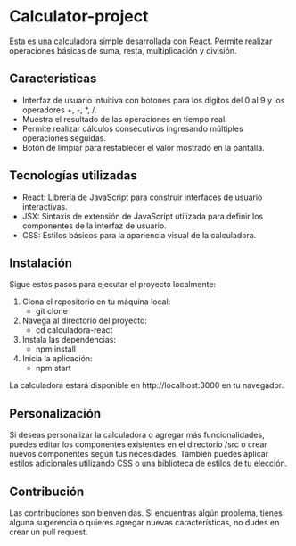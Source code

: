 # Calculator-project
Esta es una calculadora simple desarrollada con React. Permite realizar operaciones básicas de suma, resta, multiplicación y división.

## Características
  * Interfaz de usuario intuitiva con botones para los dígitos del 0 al 9 y los operadores +, -, *, /.
  * Muestra el resultado de las operaciones en tiempo real.
  * Permite realizar cálculos consecutivos ingresando múltiples operaciones seguidas.
  * Botón de limpiar para restablecer el valor mostrado en la pantalla.

## Tecnologías utilizadas
  * React: Librería de JavaScript para construir interfaces de usuario interactivas.
  * JSX: Sintaxis de extensión de JavaScript utilizada para definir los componentes de la interfaz de usuario.
  * CSS: Estilos básicos para la apariencia visual de la calculadora.

## Instalación
Sigue estos pasos para ejecutar el proyecto localmente:

1. Clona el repositorio en tu máquina local: 
   - git clone <URL del repositorio>
2. Navega al directorio del proyecto:
   - cd calculadora-react
3. Instala las dependencias:
   - npm install
4. Inicia la aplicación:
   - npm start

La calculadora estará disponible en http://localhost:3000 en tu navegador.

## Personalización
Si deseas personalizar la calculadora o agregar más funcionalidades, puedes editar los componentes existentes en el directorio /src o crear nuevos componentes según tus necesidades. También puedes aplicar estilos adicionales utilizando CSS o una biblioteca de estilos de tu elección.

## Contribución
Las contribuciones son bienvenidas. Si encuentras algún problema, tienes alguna sugerencia o quieres agregar nuevas características, no dudes en crear un pull request.
